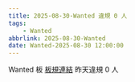 ```yaml
---
title: 2025-08-30-Wanted 違規 0 人
tags:
    - Wanted
abbrlink: 2025-08-30-Wanted
date: Wanted-2025-08-30 12:00:00
---
```

Wanted 板 [板規連結](https://www.ptt.cc/bbs/Wanted/M.1608829773.A.D3B.html)
昨天違規 0 人
